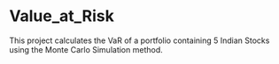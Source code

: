 # Value_at_Risk
This project calculates the VaR of a portfolio containing 5 Indian Stocks using the Monte Carlo Simulation method. 
